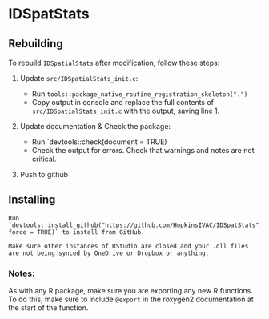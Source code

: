 # IDSpatStats



## Rebuilding

To rebuild `IDSpatialStats` after modification, follow these steps:


1. Update `src/IDSpatialStats_init.c`:

    - Run `tools::package_native_routine_registration_skeleton(".")`
    - Copy output in console and replace the full contents of `src/IDSpatialStats_init.c` with the output, saving line 1.
    
2. Update documentation & Check the package:

    - Run `devtools::check(document = TRUE)
    - Check the output for errors. Check that warnings and notes are not critical.
    
3. Push to github 




## Installing

    Run `devtools::install_github("https://github.com/HopkinsIVAC/IDSpatStats", force = TRUE)` to install from GitHub.
    
    Make sure other instances of RStudio are closed and your .dll files are not being synced by OneDrive or Dropbox or anything.
    
    


### Notes:

As with any R package, make sure you are exporting any new R functions. To do this, make sure to include `@export` in the roxygen2 documentation at the start of the function. 
